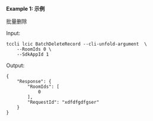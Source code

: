 **Example 1: 示例**

批量删除

Input: 

```
tccli lcic BatchDeleteRecord --cli-unfold-argument  \
    --RoomIds 0 \
    --SdkAppId 1
```

Output: 
```
{
    "Response": {
        "RoomIds": [
            0
        ],
        "RequestId": "xdfdfgdfgser"
    }
}
```

